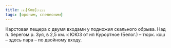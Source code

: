 ```yaml
---
title: ⒜[Кош]⒯⒵
tags: [ороним, спелеоним]
---
```


Карстовая пещера с двумя входами у подножия скального обрыва. Над п. берегом р.
Зуя, в 2,5 км. к ЮЮЗ от нп Курортное (Белог.) – тюрк. кош – здесь пара – по
двойному входу.
